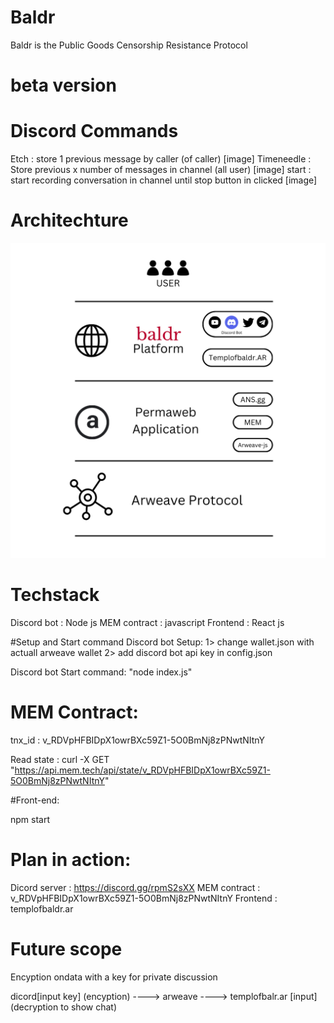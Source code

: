# Baldr
Baldr is the Public Goods Censorship Resistance Protocol 


# beta version


# Discord Commands

Etch : store 1 previous message by caller (of caller)
[image]
Timeneedle : Store previous x number of messages in channel (all user)
[image]
start : start recording conversation in channel until stop button in clicked
[image]


# Architechture

![alt tect](https://raw.githubusercontent.com/conduit-works/baldr/main/img/architecture.png "Architechture")



# Techstack
Discord bot : Node js
MEM contract : javascript
Frontend : React js

#Setup and Start command
Discord bot Setup:
1> change wallet.json with actuall arweave wallet
2> add discord bot api key in config.json

Discord bot Start command: 
"node index.js"



# MEM Contract:

tnx_id : v_RDVpHFBIDpX1owrBXc59Z1-5O0BmNj8zPNwtNItnY

Read state :
curl -X GET "https://api.mem.tech/api/state/v_RDVpHFBIDpX1owrBXc59Z1-5O0BmNj8zPNwtNItnY"

#Front-end:

npm start



# Plan in action:

Dicord server : https://discord.gg/rpmS2sXX
MEM contract : v_RDVpHFBIDpX1owrBXc59Z1-5O0BmNj8zPNwtNItnY
Frontend : templofbaldr.ar

# Future scope

Encyption ondata with a key for private discussion

dicord[input key] (encyption) ----> arweave ---->  templofbalr.ar [input] (decryption to show chat)
